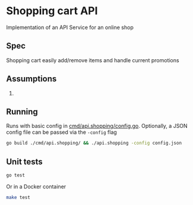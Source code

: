 # Shopping cart API

Implementation of an API Service for an online shop

## Spec

Shopping cart easily add/remove items and handle current promotions

## Assumptions

1.

## Running

Runs with basic config in [cmd/api.shopping/config.go](cmd/api.shopping/config.go).
Optionally, a JSON config file can be passed via the `-config` flag

```sh
go build ./cmd/api.shopping/ && ./api.shopping -config config.json
```

## Unit tests

```sh
go test
```

Or in a Docker container

```sh
make test
```
